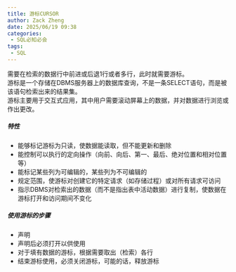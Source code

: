 ```yaml
---
title: 游标CURSOR
author: Zack Zheng
date: 2025/06/19 09:38
categories:
 - SQL必知必会
tags:
 - SQL
---
```


需要在检索的数据行中前进或后退1行或者多行，此时就需要游标。     
游标是一个存储在DBMS服务器上的数据库查询，不是一条SELECT语句，而是被该语句检索出来的结果集。       
游标主要用于交互式应用，其中用户需要滚动屏幕上的数据，并对数据进行浏览或作出更改。


##### 特性

+ 能够标记游标为只读，使数据能读取，但不能更新和删除
+ 能控制可以执行的定向操作（向前、向后、第一、最后、绝对位置和相对位置等）
+ 能标记某些列为可编辑的，某些列为不可编辑的
+ 规定范围，使游标对创建它的特定请求（如存储过程）或对所有请求可访问
+ 指示DBMS对检索出的数据（而不是指出表中活动数据）进行复制，使数据在游标打开和访问期间不变化


##### 使用游标的步骤

+ 声明
+ 声明后必须打开以供使用
+ 对于填有数据的游标，根据需要取出（检索）各行
+ 结束游标使用，必须关闭游标，可能的话，释放游标


<Suspense>
  <my-codes repo="o-bricks" path="sql/sqlIn10Minutes/cursor.sql" lang="sql" />
</Suspense>

